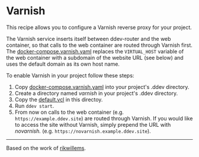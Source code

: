 # Varnish

This recipe allows you to configure a Varnish reverse proxy for your project.

The Varnish service inserts itself between ddev-router and the web container, so that calls
to the web container are routed through Varnish first. The [docker-compose.varnish.yaml](https://github.com/ddev/ddev-contrib/blob/master/docker-compose-services/varnish/docker-compose.varnish.yml)
replaces the ```VIRTUAL_HOST``` variable of the web container with a subdomain of
the website URL (see below) and uses the default domain as its own host name.

To enable Varnish in your project follow these steps:

1. Copy [docker-compose.varnish.yaml](https://github.com/ddev/ddev-contrib/blob/master/docker-compose-services/varnish/docker-compose.varnish.yml) into your project's .ddev directory.
2. Create a directory named _varnish_ in your project's .ddev directory.
3. Copy the [default.vcl](default.vcl) in this directoy.
4. Run `ddev start`.
5. From now on calls to the web container (e.g. `https://example.ddev.site`) are
   routed through Varnish. If you would like to access the site without Varnish,
   simply prepend the URL with _novarnish._ (e.g. `https://novarnish.example.ddev.site`).

---

Based on the work of [rikwillems](https://github.com/rikwillems).
